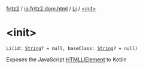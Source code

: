 [fritz2](../../index.md) / [io.fritz2.dom.html](../index.md) / [Li](index.md) / [&lt;init&gt;](./-init-.md)

# &lt;init&gt;

`Li(id: `[`String`](https://kotlinlang.org/api/latest/jvm/stdlib/kotlin/-string/index.html)`? = null, baseClass: `[`String`](https://kotlinlang.org/api/latest/jvm/stdlib/kotlin/-string/index.html)`? = null)`

Exposes the JavaScript [HTMLLIElement](https://developer.mozilla.org/en/docs/Web/API/HTMLLIElement) to Kotlin

